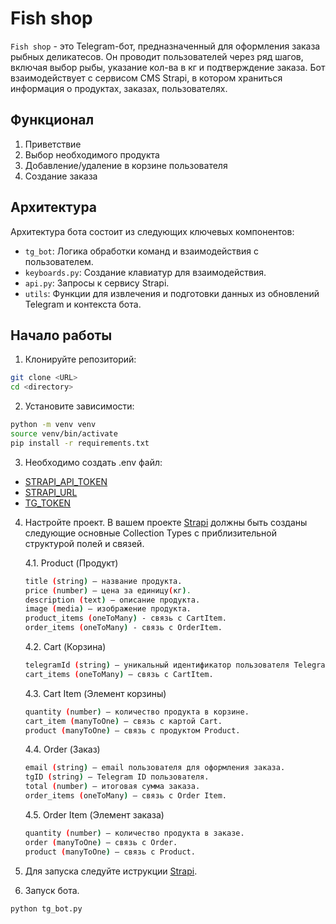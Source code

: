 # Fish shop

`Fish shop` - это Telegram-бот, предназначенный для оформления заказа рыбных деликатесов. Он проводит пользователей через ряд шагов, включая выбор рыбы, указание кол-ва в кг и подтверждение заказа. Бот взаимодействует с сервисом CMS Strapi, в котором храниться информация о продуктах, заказах, пользователях.


## Функционал
1. Приветствие
2. Выбор необходимого продукта 
3. Добавление/удаление в корзине пользователя
4. Создание заказа

## Архитектура
Архитектура бота состоит из следующих ключевых компонентов:
- `tg_bot`: Логика обработки команд и взаимодействия с пользователем.
- `keyboards.py`: Создание клавиатур для взаимодействия.
- `api.py`: Запросы к сервису Strapi.
- `utils`: Функции для извлечения и подготовки данных из обновлений Telegram и контекста бота.



## Начало работы

1. Клонируйте репозиторий:
```bash
git clone <URL>
cd <directory>
```

2. Установите зависимости:
```bash
python -m venv venv
source venv/bin/activate
pip install -r requirements.txt
```

3. Необходимо создать .env файл:

- [STRAPI_API_TOKEN](https://docs.strapi.io/cms/features/api-tokens)
- [STRAPI_URL](https://docs.strapi.io/cms/quick-start#step-6-use-the-api)
- [TG_TOKEN](https://core.telegram.org/bots/tutorial#obtain-your-bot-token)


4. Настройте проект.
В вашем проекте [Strapi](https://docs.strapi.io/cms/quick-start) должны быть созданы следующие основные Collection Types с приблизительной структурой полей и связей.

    4.1. Product (Продукт)

    ```bash
    title (string) — название продукта.
    price (number) — цена за единицу(кг).
    description (text) — описание продукта.
    image (media) — изображение продукта.
    product_items (oneToMany) - связь с CartItem.
    order_items (oneToMany) - связь с OrderItem.
    ```
    4.2. Cart (Корзина)
    ```bash
    telegramId (string) — уникальный идентификатор пользователя Telegram.
    cart_items (oneToMany) — связь с CartItem.
    ```
    4.3. Cart Item (Элемент корзины)
    ```bash
    quantity (number) — количество продукта в корзине.
    cart_item (manyToOne) — связь с картой Cart.
    product (manyToOne) — связь с продуктом Product.
    ```
    4.4. Order (Заказ)
    ```bash
    email (string) — email пользователя для оформления заказа.
    tgID (string) — Telegram ID пользователя.
    total (number) — итоговая сумма заказа.
    order_items (oneToMany) — связь с Order Item.
    ```
    4.5. Order Item (Элемент заказа)
    ```bash
    quantity (number) — количество продукта в заказе.
    order (manyToOne) — связь с Order.
    product (manyToOne) — связь с Product.
    ```
5. Для запуска следуйте иструкции [Strapi](https://docs.strapi.io/cms/quick-start#-part-a-create-a-new-project-with-strapi).

6. Запуск бота.
```bash
python tg_bot.py
```